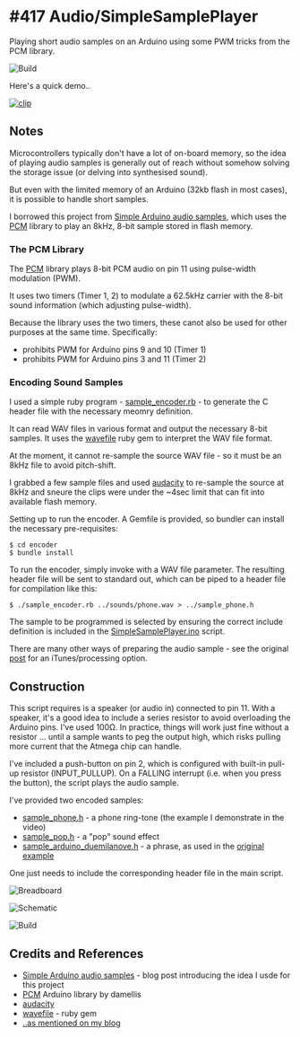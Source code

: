 # #417 Audio/SimpleSamplePlayer

Playing short audio samples on an Arduino using some PWM tricks from the PCM library.

![Build](./assets/SimpleSamplePlayer_build.jpg?raw=true)

Here's a quick demo..

[![clip](https://img.youtube.com/vi/FcADRSu5XVk/0.jpg)](https://www.youtube.com/watch?v=FcADRSu5XVk)

## Notes

Microcontrollers typically don't have a lot of on-board memory, so the idea of playing audio samples
is generally out of reach without somehow solving the storage issue (or delving into synthesised sound).

But even with the limited memory of an Arduino (32kb flash in most cases), it is possible to
handle short samples.

I borrowed this project from [Simple Arduino audio samples](http://highlowtech.org/?p=1963),
which uses the [PCM](https://github.com/damellis/PCM) library
to play an 8kHz, 8-bit sample stored in flash memory.

### The PCM Library

The [PCM](https://github.com/damellis/PCM) library
plays 8-bit PCM audio on pin 11 using pulse-width modulation (PWM).

It uses two timers (Timer 1, 2) to modulate a 62.5kHz carrier with the 8-bit
sound information (which adjusting pulse-width).

Because the library uses the two timers, these canot also be used for other purposes at the same time. Specifically:

* prohibits PWM for Arduino pins 9 and 10 (Timer 1)
* prohibits PWM for Arduino pins 3 and 11 (Timer 2)


### Encoding Sound Samples

I used a simple ruby program -
[sample_encoder.rb](./encoder/sample_encoder.rb) -
to generate the C header file with the necessary meomry definition.

It can read WAV files in various format and output the necessary 8-bit samples.
It uses the [wavefile](http://wavefilegem.com/) ruby gem to interpret the WAV file format.

At the moment, it cannot re-sample the source WAV file - so it must be an 8kHz file to avoid pitch-shift.

I grabbed a few sample files and used [audacity](https://www.audacityteam.org/)
to re-sample the source at 8kHz and sneure the clips were under the ~4sec
limit that can fit into available flash memory.

Setting up to run the encoder. A Gemfile is provided, so bundler can install the necessary pre-requisites:

    $ cd encoder
    $ bundle install

To run the encoder, simply invoke with a WAV file parameter. The resulting header file
will be sent to standard out, which can be piped to a header file for compilation like this:

    $ ./sample_encoder.rb ../sounds/phone.wav > ../sample_phone.h

The sample to be programmed is selected by ensuring the correct include
definition is included in the
[SimpleSamplePlayer.ino](./SimpleSamplePlayer.ino) script.


There are many other ways of preparing the audio sample - see the original
[post](http://highlowtech.org/?p=1963)
for an iTunes/processing option.

## Construction

This script requires is a speaker (or audio in) connected to pin 11.
With a speaker, it's a good idea to include a series resistor to avoid overloading the Arduino pins.
I've used 100Ω. In practice, things will work just fine without a resistor ... until a sample
wants to peg the output high, which risks pulling more current that the Atmega chip can handle.

I've included a push-button on pin 2, which is configured with built-in pull-up resistor (INPUT_PULLUP).
On a FALLING interrupt (i.e. when you press the button), the script plays the audio sample.

I've provided two encoded samples:

* [sample_phone.h](./sample_phone.h) - a phone ring-tone (the example I demonstrate in the video)
* [sample_pop.h](./sample_pop.h) - a "pop" sound effect
* [sample_arduino_duemilanove.h](./sample_arduino_duemilanove.h) - a phrase, as used in the [original example](http://highlowtech.org/?p=1963)

One just needs to include the corresponding header file in the main script.

![Breadboard](./assets/SimpleSamplePlayer_bb.jpg?raw=true)

![Schematic](./assets/SimpleSamplePlayer_schematic.jpg?raw=true)

![Build](./assets/SimpleSamplePlayer_build.jpg?raw=true)

## Credits and References
* [Simple Arduino audio samples](http://highlowtech.org/?p=1963) - blog post introducing the idea I usde for this project
* [PCM](https://github.com/damellis/PCM) Arduino library by damellis
* [audacity](https://www.audacityteam.org/)
* [wavefile](http://wavefilegem.com/) -  ruby gem
* [..as mentioned on my blog](https://blog.tardate.com/2018/10/leap417-playing-sounds-samples-with-arduino.html)
